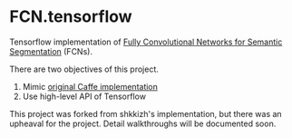 # FCN.tensorflow
Tensorflow implementation of [Fully Convolutional Networks for Semantic Segmentation](http://arxiv.org/pdf/1605.06211v1.pdf) (FCNs). 

There are two objectives of this project.
1. Mimic [original Caffe implementation](https://github.com/shelhamer/fcn.berkeleyvision.org)
2. Use high-level API of Tensorflow

This project was forked from shkkizh's implementation, but there was an upheaval for the project. 
Detail walkthroughs will be documented soon.
